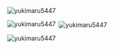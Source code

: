 <p align="left"> <img src="https://komarev.com/ghpvc/?username=yukimaru5447&label=Profile%20views&color=0e75b6&style=flat" alt="yukimaru5447" /> </p>

<p><img align="left" src="https://github-readme-stats.vercel.app/api/top-langs?username=yukimaru5447&show_icons=true&locale=en&layout=compact" alt="yukimaru5447" /></p>

<p>&nbsp;<img align="center" src="https://github-readme-stats.vercel.app/api?username=yukimaru5447&show_icons=true&locale=en" alt="yukimaru5447" /></p>

<p><img align="center" src="https://github-readme-streak-stats.herokuapp.com/?user=yukimaru5447&" alt="yukimaru5447" /></p>
